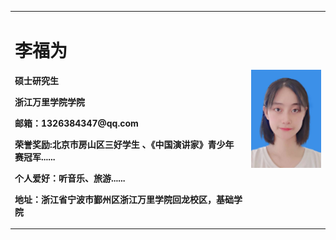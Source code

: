 <table border="0">
  <tr>
    <td width="75%">
      <h1>李福为</h1>
      <p><b>硕士研究生</b></p>
      <p><b>浙江万里学院学院</b></p>
      <p><b>邮箱：1326384347@qq.com</b></p>
      <p><b>荣誉奖励:北京市房山区三好学生 、《中国演讲家》青少年赛冠军......
      <p><b>个人爱好：听音乐、旅游......
      <p><b>地址：浙江省宁波市鄞州区浙江万里学院回龙校区，基础学院</b></p>
    </td>
    <td width="25%">
      <img src="/李福为.jpg" width="100%">      
    </td>
  </tr>
</table>
